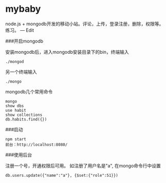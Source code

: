 # mybaby
node.js + mongodb开发的移动小站。评论，上传，登录注册，删除，权限等。练习。 — Edit

###开启mongodb

安装mongodb后，进入mongodb安装目录下的bin，终端输入
```
./mongod
```

另一个终端输入
```
./mongo
```
mongodb几个常用命令
```
mongo
show dbs
use habit
show collections
db.habits.find({})
```

###启动
```
npm start
前台：http://localhost:8080/
```


###使用后台

注册一个号，开通权限后可用。
如注册了用户名是"a", 在mongo命令行中设置
```
db.users.update({"name":"a"}, {$set:{"role":51}})
```
